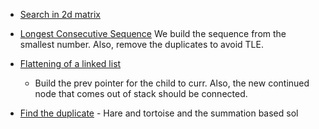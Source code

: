 
- [Search in 2d matrix](https://github.com/sankalp1999/InterviewPrep_DSAproblems/blob/master/leetcode/Search/SearchA2Dmatrix_LOG(MN).cpp)
- [Longest Consecutive Sequence](https://github.com/sankalp1999/InterviewPrep_DSAproblems/blob/master/leetcode/Hashing/LongestConsecutiveSequence_Hard.cpp)
  We build the sequence from the smallest number. Also, remove the duplicates to avoid TLE.

- [Flattening of a linked list](https://github.com/sankalp1999/InterviewPrep_DSAproblems/blob/master/leetcode/LinkedList/FlattenDoublyLinkedList_Nosorting/FlattenDLLBetterIterative.cpp)
  - Build the prev pointer for the child to curr. Also, the new continued node that comes out of stack should be connected.
- [Find the duplicate](https://github.com/sankalp1999/InterviewPrep_DSAproblems/blob/master/InterviewBit/Arrays/RepeatedNumber.cpp) - Hare and tortoise and the summation based sol
